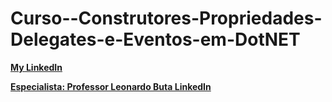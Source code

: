 # Curso--Construtores-Propriedades-Delegates-e-Eventos-em-DotNET

**[My LinkedIn](https://www.linkedin.com/in/mads1974/)**

**[Especialista: Professor Leonardo Buta LinkedIn](https://www.linkedin.com/in/leonardo-buta/)**
